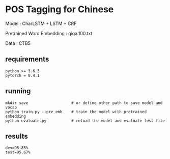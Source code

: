 # POS Tagging for Chinese

Model : CharLSTM + LSTM + CRF

Pretrained Word Embedding : giga.100.txt

Data : CTB5

## requirements

```
python >= 3.6.3
pytorch = 0.4.1
```

## running

```
mkdir save                   # or define other path to save model and vocab
python train.py --pre_emb    # train the model with pretrained embedding
python evaluate.py           # reload the model and evaluate test file
```

## results

```
dev=95.85%
test=95.67%
```

